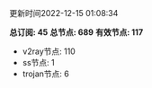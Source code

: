 更新时间2022-12-15 01:08:34

**总订阅: 45**
**总节点: 689**
**有效节点: 117**
- v2ray节点: 110
- ss节点: 1
- trojan节点: 6
